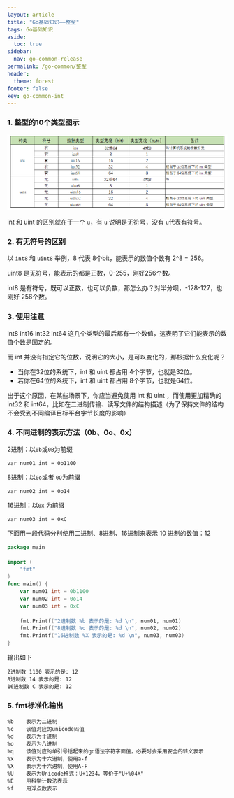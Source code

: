 ```yaml
---
layout: article
title: "Go基础知识——整型"
tags: Go基础知识
aside:
  toc: true
sidebar:
  nav: go-common-release
permalink: /go-common/整型
header:
  theme: forest
footer: false
key: go-common-int
---
```


### 1. 整型的10个类型图示
![](/assets/images/go-common-release/整型-1.png)

int 和 uint 的区别就在于一个 `u`，有 `u` 说明是无符号，没有 `u`代表有符号。



### 2. 有无符号的区别 

以 `int8` 和 `uint8` 举例，8 代表 8个bit，能表示的数值个数有 2^8 = 256。

uint8 是无符号，能表示的都是正数，0-255，刚好256个数。

int8 是有符号，既可以正数，也可以负数，那怎么办？对半分呗，-128-127，也刚好 256个数。



### 3. 使用注意

int8 int16 int32 int64 这几个类型的最后都有一个数值，这表明了它们能表示的数值个数是固定的。

而 int 并没有指定它的位数，说明它的大小，是可以变化的，那根据什么变化呢？

- 当你在32位的系统下，int 和 uint 都占用 4个字节，也就是32位。
- 若你在64位的系统下，int 和 uint 都占用 8个字节，也就是64位。

出于这个原因，在某些场景下，你应当避免使用 int 和 uint ，而使用更加精确的 int32 和 int64，比如在二进制传输、读写文件的结构描述（为了保持文件的结构不会受到不同编译目标平台字节长度的影响）



### 4. 不同进制的表示方法（0b、0o、0x） 

2进制：以`0b`或`0B`为前缀

```
var num01 int = 0b1100
```

8进制：以`0o`或者 `0O`为前缀

```
var num02 int = 0o14
```

16进制：以`0x` 为前缀

```
var num03 int = 0xC
```

下面用一段代码分别使用二进制、8进制、16进制来表示 10 进制的数值：12



```go
package main

import (
    "fmt"
)
func main() {
    var num01 int = 0b1100
    var num02 int = 0o14
    var num03 int = 0xC

    fmt.Printf("2进制数 %b 表示的是: %d \n", num01, num01)
    fmt.Printf("8进制数 %o 表示的是: %d \n", num02, num02)
    fmt.Printf("16进制数 %X 表示的是: %d \n", num03, num03)
}
```

输出如下

```
2进制数 1100 表示的是: 12
8进制数 14 表示的是: 12
16进制数 C 表示的是: 12
```



### 5. fmt标准化输出

```
%b    表示为二进制
%c    该值对应的unicode码值
%d    表示为十进制
%o    表示为八进制
%q    该值对应的单引号括起来的go语法字符字面值，必要时会采用安全的转义表示
%x    表示为十六进制，使用a-f
%X    表示为十六进制，使用A-F
%U    表示为Unicode格式：U+1234，等价于"U+%04X"
%E    用科学计数法表示
%f    用浮点数表示
```

